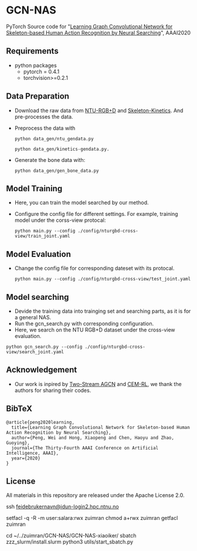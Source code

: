 # GCN-NAS
PyTorch Source code for "[Learning Graph Convolutional Network for Skeleton-based Human Action Recognition by Neural Searching](https://arxiv.org/pdf/1911.04131.pdf)", AAAI2020

## Requirements
- python packages
  - pytorch = 0.4.1
  - torchvision>=0.2.1

  
## Data Preparation
 - Download the raw data from [NTU-RGB+D](https://github.com/shahroudy/NTURGB-D) and [Skeleton-Kinetics](https://github.com/yysijie/st-gcn). And pre-processes the data.
 
 - Preprocess the data with
  
    `python data_gen/ntu_gendata.py`
    
    `python data_gen/kinetics-gendata.py.`

 - Generate the bone data with: 
    
    `python data_gen/gen_bone_data.py`

## Model Training 
- Here, you can train the model searched by our method.
- Configure the config file for different settings. For example, training model under the corss-view protocal:

    `python main.py --config ./config/nturgbd-cross-view/train_joint.yaml`

## Model Evaluation 
- Change the config file for corresponding dateset with its protocal.

    `python main.py --config ./config/nturgbd-cross-view/test_joint.yaml`


## Model searching 
- Devide the training data into trainging set and searching parts, as it is for a general NAS.
- Run the gcn_search.py with corresponding configuration.
- Here, we search on the NTU RGB+D dataset under the cross-view evaluation.

```
python gcn_search.py --config ./config/nturgbd-cross-view/search_joint.yaml
```

## Acknowledgement
- Our work is inpired by [Two-Stream AGCN](https://github.com/lshiwjx/2s-AGCN/) and [CEM-RL](https://github.com/apourchot/CEM-RL), we thank the authors for sharing their codes.

## BibTeX
```
@article{peng2020learning,
  title={Learning Graph Convolutional Network for Skeleton-based Human Action Recognition by Neural Searching},
  author={Peng, Wei and Hong, Xiaopeng and Chen, Haoyu and Zhao, Guoying},
  journal={The Thirty-Fourth AAAI Conference on Artificial Intelligence, AAAI},
  year={2020}
}
```

## License
All materials in this repository are released under the Apache License 2.0.

ssh feidebrukernavn@idun-login2.hpc.ntnu.no

setfacl -q -R -m user:salara:rwx zuimran
chmod a+rwx zuimran
getfacl zuimran

cd ~/../zuimran/GCN-NAS/GCN-NAS-xiaoiker/
sbatch zzz_slurm/install.slurm
python3 utils/start_sbatch.py
